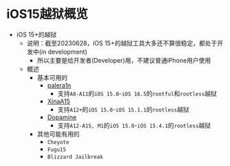# iOS15越狱概览

* iOS 15+的越狱
  * 说明：截至20230628，iOS 15+的越狱工具大多还不算很稳定，都处于开发中(in development)
    * 所以主要是给开发者(Developer)用，不建议普通iPhone用户使用
  * 概述
    * 基本可用的
      * [palera1n](https://palera.in/)
        * 支持`A8-A11`的`iOS 15.0`-`iOS 16.5`的`rootful`和`rootless`越狱
      * [XinaA15](https://xina.ss03.cn/)
        * 支持`A12+`的`iOS 15.0`-`iOS 15.1.1`的`rootless`越狱
      * [Dopamine](https://ellekit.space/dopamine/)
        * 支持`A12-A15, M1`的`iOS 15.0`-`iOS 15.4.1`的`rootless`越狱
    * 其他可能有用的
      * `Cheyote`
      * `Fugu15`
      * `Blizzard Jailbreak`

